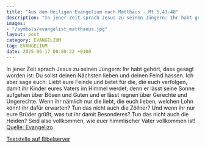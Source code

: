 ```yaml
---
title: "Aus dem Heiligen Evangelium nach Matthäus - Mt 5,43-48"
description: "In jener Zeit sprach Jesus zu seinen Jüngern: Ihr habt gehört, dass gesagt worden ist: Du sollst deinen Nächsten lieben und deinen Feind hassen. Ich aber sage euch: Liebt eure Feinde und betet für die, die euch verfolgen, damit ihr Kinder eures Vaters im Himmel werdet; denn er lä...."
images:
- "/symbols/evangelist_matthaeus.jpg"
layout: post
category: EVANGELIUM
tag: EVANGELIUM
date: 2025-06-17 08:00:22 +0100
---
```

In jener Zeit sprach Jesus zu seinen Jüngern: Ihr habt gehört, dass gesagt worden ist: Du sollst deinen Nächsten lieben und deinen Feind hassen.
Ich aber sage euch: Liebt eure Feinde und betet für die, die euch verfolgen,
damit ihr Kinder eures Vaters im Himmel werdet; denn er lässt seine Sonne aufgehen über Bösen und Guten und er lässt regnen über Gerechte und Ungerechte.<!--more-->
Wenn ihr nämlich nur die liebt, die euch lieben, welchen Lohn könnt ihr dafür erwarten? Tun das nicht auch die Zöllner?
Und wenn ihr nur eure Brüder grüßt, was tut ihr damit Besonderes? Tun das nicht auch die Heiden?
Seid also vollkommen, wie euer himmlischer Vater vollkommen ist!<br>
[Quelle: Evangelizo](https://evangeliumtagfuertag.org/DE/gospel)

[Textstelle auf Bibelserver](https://www.bibleserver.com/EU/Matthäus5,43-48)
